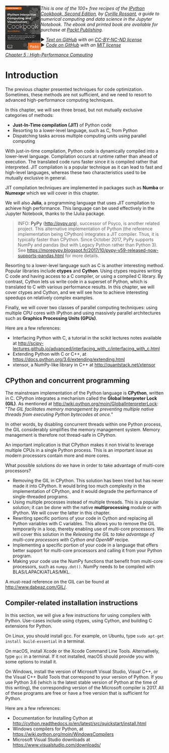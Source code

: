 <a href="https://github.com/ipython-books/cookbook-2nd"><img src="../cover-cookbook-2nd.png" align="left" alt="IPython Cookbook, Second Edition" height="140" /></a> *This is one of the 100+ free recipes of the [IPython Cookbook, Second Edition](https://github.com/ipython-books/cookbook-2nd), by [Cyrille Rossant](http://cyrille.rossant.net), a guide to numerical computing and data science in the Jupyter Notebook. The ebook and printed book are available for purchase at [Packt Publishing](https://www.packtpub.com/big-data-and-business-intelligence/ipython-interactive-computing-and-visualization-cookbook-second-e).*

▶ *[Text on GitHub](https://github.com/ipython-books/cookbook-2nd) with an [CC-BY-NC-ND license](https://creativecommons.org/licenses/by-nc-nd/3.0/us/legalcode)*  
▶ *[Code on GitHub](https://github.com/ipython-books/cookbook-2nd-code) with an [MIT license](https://opensource.org/licenses/MIT)*

[*Chapter 5 : High-Performance Computing*](../)

# Introduction

The previous chapter presented techniques for code optimization. Sometimes, these methods are not sufficient, and we need to resort to advanced high-performance computing techniques.

In this chapter, we will see three broad, but not mutually exclusive categories of methods:

* **Just-In-Time compilation (JIT)** of Python code
* Resorting to a lower-level language, such as C, from Python
* Dispatching tasks across multiple computing units using parallel computing

With just-in-time compilation, Python code is dynamically compiled into a lower-level language. Compilation occurs at runtime rather than ahead of execution. The translated code runs faster since it is compiled rather that interpreted. JIT compilation is a popular technique as it can lead to fast and high-level languages, whereas these two characteristics used to be mutually exclusive in general.

JIT compilation techniques are implemented in packages such as **Numba** or **Numexpr** which we will cover in this chapter.

We will also **Julia**, a programming language that uses JIT compilation to achieve high performance. This language can be used effectively in the Jupyter Notebook, thanks to the IJulia package.

> INFO: **PyPy** (http://pypy.org), successor of Psyco, is another related project. This alternative implementation of Python (the reference implementation being CPython) integrates a JIT compiler. Thus, it is typically faster than CPython. Since October 2017, PyPy supports NumPy and pandas (but with Legacy Python rather than Python 3). See https://morepypy.blogspot.fr/2017/10/pypy-v59-released-now-supports-pandas.html for more details.

Resorting to a lower-level language such as C is another interesting method. Popular libraries include **ctypes** and **Cython**. Using ctypes requires writing C code and having access to a C compiler, or using a compiled C library. By contrast, Cython lets us write code in a superset of Python, which is translated to C with various performance results. In this chapter, we will cover ctypes and Cython, and we will see how to achieve interesting speedups on relatively complex examples.

Finally, we will cover two classes of parallel computing techniques: using multiple CPU cores with IPython and using massively parallel architectures such as **Graphics Processing Units (GPUs)**.

Here are a few references:

* Interfacing Python with C, a tutorial in the scikit lectures notes available at http://scipy-lectures.github.io/advanced/interfacing_with_c/interfacing_with_c.html
* Extending Python with C or C++, at https://docs.python.org/3.6/extending/extending.html
* xtensor, a NumPy-like library in C++ at http://quantstack.net/xtensor

## CPython and concurrent programming

The mainstream implementation of the Python language is **CPython**, written in C. CPython integrates a mechanism called the **Global Interpreter Lock (GIL)**. As mentioned at http://wiki.python.org/moin/GlobalInterpreterLock: "*The GIL facilitates memory management by preventing multiple native threads from executing Python bytecodes at once.*"

In other words, by disabling concurrent threads within one Python process, the GIL considerably simplifies the memory management system. Memory management is therefore not thread-safe in CPython.

An important implication is that CPython makes it non trivial to leverage multiple CPUs in a single Python process. This is an important issue as modern processors contain more and more cores.

What possible solutions do we have in order to take advantage of multi-core processors?

* Removing the GIL in CPython. This solution has been tried but has never made it into CPython. It would bring too much complexity in the implementation of CPython, and it would degrade the performance of single-threaded programs.
* Using multiple processes instead of multiple threads. This is a popular solution; it can be done with the native **multiprocessing** module or with IPython. We will cover the latter in this chapter.
* Rewriting specific portions of your code in Cython and replacing all Python variables with C variables. This allows you to remove the GIL temporarily in a loop, thereby enabling use of multi-core processors. We will cover this solution in the *Releasing the GIL to take advantage of multi-core processors with Cython and OpenMP* recipe.
* Implementing a specific portion of your code in a language that offers better support for multi-core processors and calling it from your Python program.
* Making your code use the NumPy functions that benefit from multi-core processors, such as `numpy.dot()`. NumPy needs to be compiled with BLAS/LAPACK/ATLAS/MKL.

A must-read reference on the GIL can be found at http://www.dabeaz.com/GIL/.

## Compiler-related installation instructions

In this section, we will give a few instructions for using compilers with Python. Use-cases include using ctypes, using Cython, and building C extensions for Python.

On Linux, you should install gcc. For example, on Ubuntu, type `sudo apt-get install build-essential` in a terminal.

On macOS, install Xcode or the Xcode Command Line Tools. Alternatively, type `gcc` in a terminal. If it not installed, macOS should provide you with some options to install it.

On Windows, install the version of Microsoft Visual Studio, Visual C++, or the Visual C++ Build Tools that correspond to your version of Python. If you use Python 3.6 (which is the latest stable version of Python at the time of this writing), the corresponding version of the Microsoft compiler is 2017. All of these programs are free or have a free version that is sufficient for Python.

Here are a few references:

* Documentation for Installing Cython at http://cython.readthedocs.io/en/latest/src/quickstart/install.html
* Windows compilers for Python, at https://wiki.python.org/moin/WindowsCompilers
* Microsoft Visual Studio downloads at https://www.visualstudio.com/downloads/

